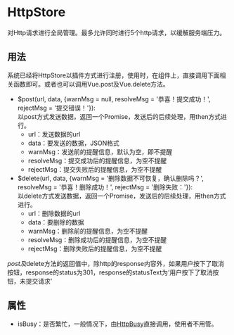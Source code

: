 # HttpStore

对Http请求进行全局管理。最多允许同时进行5个http请求，以缓解服务端压力。

## 用法

系统已经将HttpStore以插件方式进行注册，使用时，在组件上，直接调用下面相关函数即可。或者也可以调用Vue.post及Vue.delete方法。

* $post(url, data, {warnMsg = null, resolveMsg = '恭喜！提交成功！', rejectMsg = '提交错误！'}):  
以post方式发送数据，返回一个Promise，发送后的后续处理，用then方式进行。
  * url：发送数据的url
  * data：要发送的数据，JSON格式
  * warnMsg：发送前的提醒信息，默认为空，即不提醒
  * resolveMsg：提交成功后的提醒信息，为空不提醒
  * rejectMsg：提交失败后的提醒信息，为空不提醒
* $delete(url, data, {warnMsg = '删除数据不可恢复，确认删除吗？', resolveMsg = '恭喜！删除成功！', rejectMsg = '删除失败：'}):  
以delete方式发送数据，返回一个Promise，发送后的后续处理，用then方式进行。
  * url：删除数据的url
  * data：要删除的数据
  * warnMsg：删除前的提醒信息，为空不提醒
  * resolveMsg：删除成功后的提醒信息，为空不提醒
  * rejectMsg：删除失败后的提醒信息，为空不提醒

$post及$delete方法的返回值中，除http的response内容外，如果用户按下了取消按钮，response的status为301，response的statusText为‘用户按下了取消按钮，未提交请求’

## 属性

* isBusy：是否繁忙，一般情况下，由[HttpBusy](HttpBusy.md)直接调用，使用者不用管。
